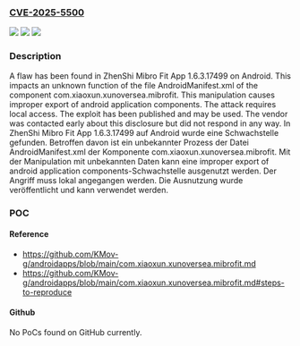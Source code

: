 ### [CVE-2025-5500](https://cve.mitre.org/cgi-bin/cvename.cgi?name=CVE-2025-5500)
![](https://img.shields.io/static/v1?label=Product&message=Mibro%20Fit%20App&color=blue)
![](https://img.shields.io/static/v1?label=Version&message=1.6.3.17499%20&color=brightgreen)
![](https://img.shields.io/static/v1?label=Vulnerability&message=Improper%20Export%20of%20Android%20Application%20Components&color=brightgreen)

### Description

A flaw has been found in ZhenShi Mibro Fit App 1.6.3.17499 on Android. This impacts an unknown function of the file AndroidManifest.xml of the component com.xiaoxun.xunoversea.mibrofit. This manipulation causes improper export of android application components. The attack requires local access. The exploit has been published and may be used. The vendor was contacted early about this disclosure but did not respond in any way.
In ZhenShi Mibro Fit App 1.6.3.17499 auf Android wurde eine Schwachstelle gefunden. Betroffen davon ist ein unbekannter Prozess der Datei AndroidManifest.xml der Komponente com.xiaoxun.xunoversea.mibrofit. Mit der Manipulation mit unbekannten Daten kann eine improper export of android application components-Schwachstelle ausgenutzt werden. Der Angriff muss lokal angegangen werden. Die Ausnutzung wurde veröffentlicht und kann verwendet werden.

### POC

#### Reference
- https://github.com/KMov-g/androidapps/blob/main/com.xiaoxun.xunoversea.mibrofit.md
- https://github.com/KMov-g/androidapps/blob/main/com.xiaoxun.xunoversea.mibrofit.md#steps-to-reproduce

#### Github
No PoCs found on GitHub currently.

